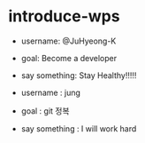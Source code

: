 # introduce-wps

- username: @JuHyeong-K
- goal: Become a developer
- say something: Stay Healthy!!!!!

- username : jung
- goal : git 정복
- say something : I will work hard
